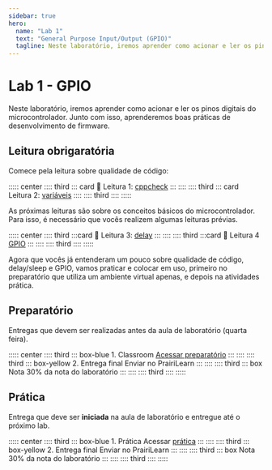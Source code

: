 ```yaml
---
sidebar: true
hero:
  name: "Lab 1" 
  text: "General Purpose Input/Output (GPIO)" 
  tagline: Neste laboratório, iremos aprender como acionar e ler os pinos digitais do microcontrolador. Junto com isso, aprenderemos boas práticas de desenvolvimento de firmware.
---
```


# Lab 1 - GPIO

Neste laboratório, iremos aprender como acionar e ler os pinos digitais do microcontrolador. Junto com isso, aprenderemos boas práticas de desenvolvimento de firmware.

## Leitura obrigaratória

Comece pela leitura sobre qualidade de código:

::::: center
:::: third
::: card  📖 Leitura 1: [cppcheck](/qualidade/cppcheck)
:::
::::
:::: third
::: card Leitura 2: [variáveis](/qualidade/variables)
::::
:::: third
::::
:::::

As próximas leituras são sobre os conceitos básicos do microcontrolador. Para isso, é necessário que vocês realizem algumas leituras prévias.

::::: center
:::: third
:::card 📖 Leitura 3: [delay](/consulta/delay)
:::
::::
:::: third
:::card  📖 Leitura 4 [GPIO](/consulta/gpio)
:::
::::
:::: third
::::
:::::

Agora que vocês já entenderam um pouco sobre qualidade de código, delay/sleep e GPIO, vamos praticar e colocar em uso, primeiro no preparatório que utiliza um ambiente virtual apenas, e depois na atividades prática.

## Preparatório <Badge type="info" text="30% da nota de lab" /> 

Entregas que devem ser realizadas antes da aula de laboratório (quarta feira).

::::: center
:::: third 
::: box-blue 1. Classroom
[Acessar preparatório](https://....)
:::
::::
:::: third
::: box-yellow 2. Entrega final
Enviar no PrairiLearn
:::
::::
:::: third
::: box Nota
30% da nota do laboratório
:::
::::
:::: third
::::
:::::

## Prática <Badge type="info" text="50% da nota de lab" />

Entrega que deve ser **iniciada** na aula de laboratório e entregue até o próximo lab.

::::: center
:::: third 
::: box-blue 1. Prática
Acessar [prática](/labs/gpio-pratica)
:::
::::
:::: third
::: box-yellow 2. Entrega final
Enviar no PrairiLearn
:::
::::
:::: third
::: box Nota
30% da nota do laboratório
:::
::::
:::: third
::::
:::::



